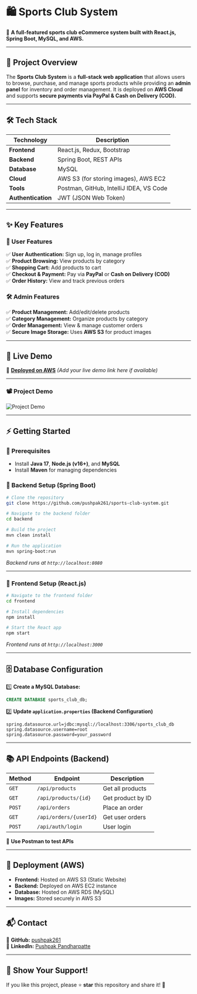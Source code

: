 # 🛍️ Sports Club System
🚀 **A full-featured sports club eCommerce system built with React.js, Spring Boot, MySQL, and AWS.**

---

## **📌 Project Overview**
The **Sports Club System** is a **full-stack web application** that allows users to browse, purchase, and manage sports products while providing an **admin panel** for inventory and order management. It is deployed on **AWS Cloud** and supports **secure payments via PayPal & Cash on Delivery (COD).**

---

## **🛠️ Tech Stack**
| Technology  | Description |
|-------------|------------|
| **Frontend** | React.js, Redux, Bootstrap |
| **Backend** | Spring Boot, REST APIs |
| **Database** | MySQL |
| **Cloud** | AWS S3 (for storing images), AWS EC2 |
| **Tools** | Postman, GitHub, IntelliJ IDEA, VS Code |
| **Authentication** | JWT (JSON Web Token) |

---

## **✨ Key Features**  
### **👥 User Features**  
✅ **User Authentication:** Sign up, log in, manage profiles  
✅ **Product Browsing:** View products by category  
✅ **Shopping Cart:** Add products to cart  
✅ **Checkout & Payment:** Pay via **PayPal** or **Cash on Delivery (COD)**  
✅ **Order History:** View and track previous orders  

### **🛠️ Admin Features**  
✅ **Product Management:** Add/edit/delete products  
✅ **Category Management:** Organize products by category  
✅ **Order Management:** View & manage customer orders  
✅ **Secure Image Storage:** Uses **AWS S3** for product images  

---

## **🚀 Live Demo**
🔗 **[Deployed on AWS](#)** *(Add your live demo link here if available)*  

---

### 📽️ Project Demo
![Project Demo](https://github.com/pushpak261/sportshub/blob/main/projvideo2_hq.gif)  

---

## **⚡ Getting Started**
### **🔧 Prerequisites**
- Install **Java 17**, **Node.js (v16+)**, and **MySQL**
- Install **Maven** for managing dependencies  

### **🚀 Backend Setup (Spring Boot)**
```bash
# Clone the repository
git clone https://github.com/pushpak261/sports-club-system.git

# Navigate to the backend folder
cd backend

# Build the project
mvn clean install

# Run the application
mvn spring-boot:run
```
_Backend runs at `http://localhost:8080`_  

---

### **🎨 Frontend Setup (React.js)**
```bash
# Navigate to the frontend folder
cd frontend

# Install dependencies
npm install

# Start the React app
npm start
```
_Frontend runs at `http://localhost:3000`_  

---

## **🗄️ Database Configuration**
1️⃣ **Create a MySQL Database:**  
```sql
CREATE DATABASE sports_club_db;
```
2️⃣ **Update `application.properties` (Backend Configuration)**  
```properties
spring.datasource.url=jdbc:mysql://localhost:3306/sports_club_db
spring.datasource.username=root
spring.datasource.password=your_password
```

---

## **📚 API Endpoints (Backend)**
| Method | Endpoint | Description |
|--------|---------|-------------|
| `GET` | `/api/products` | Get all products |
| `GET` | `/api/products/{id}` | Get product by ID |
| `POST` | `/api/orders` | Place an order |
| `GET` | `/api/orders/{userId}` | Get user orders |
| `POST` | `/api/auth/login` | User login |

📌 **Use Postman to test APIs**  

---

## **📌 Deployment (AWS)**  
- **Frontend:** Hosted on AWS S3 (Static Website)  
- **Backend:** Deployed on AWS EC2 instance  
- **Database:** Hosted on AWS RDS (MySQL)  
- **Images:** Stored securely in AWS S3  

---

## **📬 Contact**
🔗 **GitHub:** [pushpak261](https://github.com/pushpak261)  
🔗 **LinkedIn:** [Pushpak Pandharpatte](https://www.linkedin.com/in/pushpak-pandharpatte/)  

---

## **🌟 Show Your Support!**  
If you like this project, please ⭐ **star** this repository and share it! 🚀  
